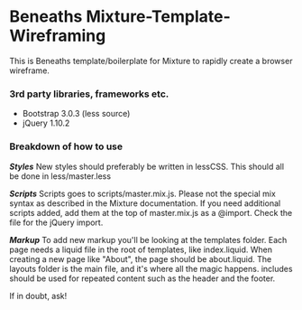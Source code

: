 Beneaths Mixture-Template-Wireframing
=====================================

This is Beneaths template/boilerplate for Mixture to rapidly create a browser wireframe.

### 3rd party libraries, frameworks etc.
- Bootstrap 3.0.3 (less source)
- jQuery 1.10.2

### Breakdown of how to use
___Styles___ New styles should preferably be written in lessCSS. This should all be done in less/master.less

___Scripts___ Scripts goes to scripts/master.mix.js. Please not the special mix syntax as described in the Mixture documentation. If you need additional scripts added, add them at the top of master.mix.js as a @import. Check the file for the jQuery import.

___Markup___ To add new markup you'll be looking at the templates folder. Each page needs a liquid file in the root of templates, like index.liquid. When creating a new page like "About", the page should be about.liquid. The layouts folder is the main file, and it's where all the magic happens. includes should be used for repeated content such as the header and the footer.


If in doubt, ask!